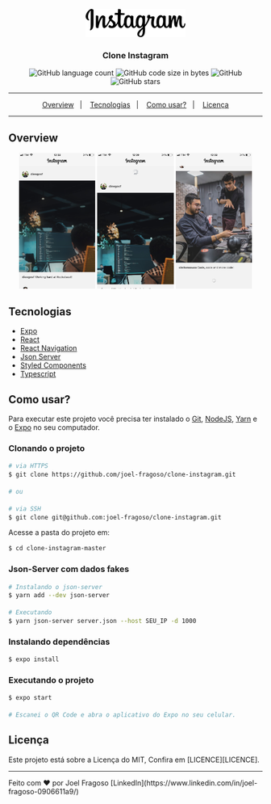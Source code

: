 <p align="center">
  <img src="./src/assets/instagram@2x.png" alt="Clone Instagram">
</p>

<h3 align="center">Clone Instagram</h3>

<p align="center">
  <img alt="GitHub language count" src="https://img.shields.io/github/languages/count/joel-fragoso/clone-instagram">

  <img alt="GitHub code size in bytes" src="https://img.shields.io/github/languages/code-size/joel-fragoso/clone-instagram">

  <img alt="GitHub" src="https://img.shields.io/github/license/joel-fragoso/clone-instagram">

  <img alt="GitHub stars" src="https://img.shields.io/github/stars/joel-fragoso/clone-instagram?style=social">
</p>

<hr>
<p align="center">
  <a href="#overview">Overview</a>&nbsp;&nbsp;&nbsp;|&nbsp;&nbsp;&nbsp;
  <a href="#tecnologias">Tecnologias</a>&nbsp;&nbsp;&nbsp;|&nbsp;&nbsp;&nbsp;
  <a href="#como-usar">Como usar?</a>&nbsp;&nbsp;&nbsp;|&nbsp;&nbsp;&nbsp;
  <a href="#licença">Licença</a>
</p>
<hr>

## Overview

<p align="center">
  <img width="30%" src="./assets/clone-instagram-first.png" alt="Clone Instagram 1">
  <img width="30%" src="./assets/clone-instagram-second.png" alt="Clone Instagram 2">
  <img width="30%" src="./assets/clone-instagram-third.png" alt="Clone Instagram 3">
</p>

## Tecnologias
- [Expo](https://expo.com)
- [React](https://react.com)
- [React Navigation](https://reactnavigation.com)
- [Json Server](https://json-server.com)
- [Styled Components](https://styled-components.com)
- [Typescript](https://typescript.com)

## Como usar?

Para executar este projeto você precisa ter instalado o [Git](https://git-scm.com/), [NodeJS](https://nodejs.org/en/), [Yarn](https://yarnpkg.com/) e o [Expo](https://expo.io/) no seu computador.

### Clonando o projeto
```bash
# via HTTPS
$ git clone https://github.com/joel-fragoso/clone-instagram.git

# ou

# via SSH
$ git clone git@github.com:joel-fragoso/clone-instagram.git
```

Acesse a pasta do projeto em:
```bash
$ cd clone-instagram-master
```

### Json-Server com dados fakes
```bash
# Instalando o json-server
$ yarn add --dev json-server

# Executando
$ yarn json-server server.json --host SEU_IP -d 1000
```

### Instalando dependências
```bash
$ expo install
```

### Executando o projeto
```bash
$ expo start

# Escanei o QR Code e abra o aplicativo do Expo no seu celular.
```

## Licença

Este projeto está sobre a Licença do MIT,
Confira em [LICENCE][LICENCE].

<hr>
Feito com ❤️ por Joel Fragoso [LinkedIn](https://www.linkedin.com/in/joel-fragoso-0906611a9/)
